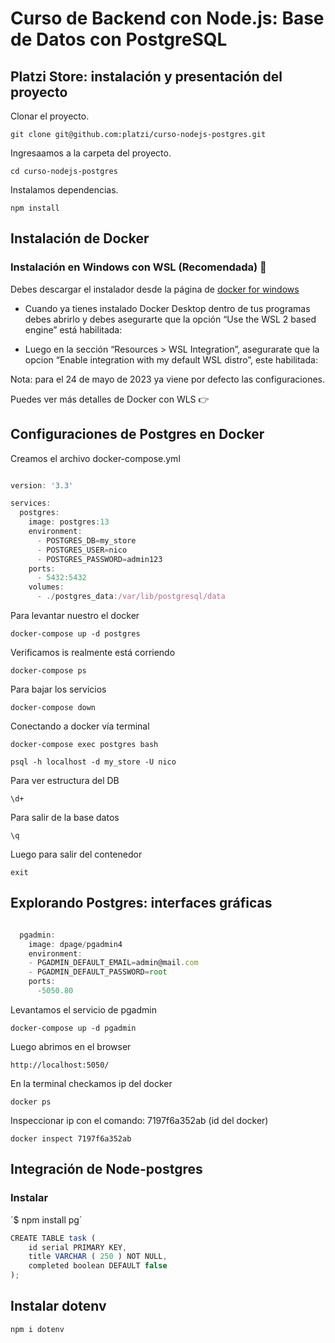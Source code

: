 # Curso de Backend con Node.js: Base de Datos con PostgreSQL

## Platzi Store: instalación y presentación del proyecto

Clonar el proyecto.

  `git clone git@github.com:platzi/curso-nodejs-postgres.git`

Ingresaamos a la carpeta del proyecto.

  `cd curso-nodejs-postgres`

  Instalamos dependencias.

  `npm install`

## Instalación de Docker

### Instalación en Windows con WSL (Recomendada) 🐧

Debes descargar el instalador desde la página de [docker for windows](https://docs.docker.com/desktop/install/windows-install/)

- Cuando ya tienes instalado Docker Desktop dentro de tus programas debes abrirlo y debes asegurarte que la opción “Use the WSL 2 based engine” está habilitada:

- Luego en la sección “Resources > WSL Integration”, asegurarate que la opcion “Enable integration with my default WSL distro”, este habilitada:

Nota: para el 24 de mayo de 2023 ya viene por defecto las configuraciones.

Puedes ver más detalles de Docker con WLS 👉 [](https://docs.docker.com/desktop/wsl/)


## Configuraciones de Postgres en Docker


Creamos el archivo docker-compose.yml

```jsx

version: '3.3'

services:
  postgres:
    image: postgres:13
    environment:
      - POSTGRES_DB=my_store
      - POSTGRES_USER=nico
      - POSTGRES_PASSWORD=admin123
    ports:
      - 5432:5432
    volumes:
      - ./postgres_data:/var/lib/postgresql/data


```

Para levantar nuestro el docker

 `docker-compose up -d postgres`

Verificamos is realmente está corriendo

  `docker-compose ps`

  Para bajar los servicios

  `docker-compose down`

Conectando a docker vía terminal

  `docker-compose exec postgres bash`

  `psql -h localhost -d my_store -U nico`

 Para ver estructura del DB

  `\d+`

  Para salir de la base datos

  `\q`
  
  Luego para salir del contenedor

  `exit`


## Explorando Postgres: interfaces gráficas

```jsx

  pgadmin:
    image: dpage/pgadmin4
    environment:
    - PGADMIN_DEFAULT_EMAIL=admin@mail.com
    - PGADMIN_DEFAULT_PASSWORD=root
    ports:
      -5050.80

```

Levantamos el servicio de pgadmin

  `docker-compose up -d pgadmin`

Luego abrimos en el browser 

`http://localhost:5050/`

En la terminal checkamos ip del docker 

`docker ps`

Inspeccionar ip con el comando: 7197f6a352ab (id del docker)

`docker inspect 7197f6a352ab`


## Integración de Node-postgres

### Instalar

´$ npm install pg´

```jsx
CREATE TABLE task (
	id serial PRIMARY KEY,
	title VARCHAR ( 250 ) NOT NULL,
	completed boolean DEFAULT false
);
```

## Instalar dotenv

`npm i dotenv`
